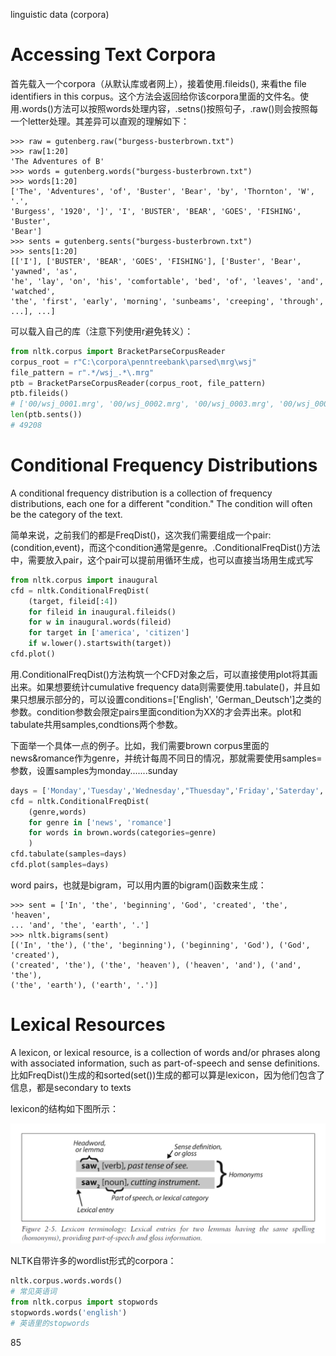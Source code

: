 linguistic data (corpora)

# Accessing Text Corpora
首先载入一个corpora（从默认库或者网上），接着使用.fileids(), 来看the file identifiers in this corpus。这个方法会返回给你该corpora里面的文件名。使用.words()方法可以按照words处理内容，.setns()按照句子，.raw()则会按照每一个letter处理。其差异可以直观的理解如下：
```
>>> raw = gutenberg.raw("burgess-busterbrown.txt")
>>> raw[1:20]
'The Adventures of B'
>>> words = gutenberg.words("burgess-busterbrown.txt")
>>> words[1:20]
['The', 'Adventures', 'of', 'Buster', 'Bear', 'by', 'Thornton', 'W', '.',
'Burgess', '1920', ']', 'I', 'BUSTER', 'BEAR', 'GOES', 'FISHING', 'Buster',
'Bear']
>>> sents = gutenberg.sents("burgess-busterbrown.txt")
>>> sents[1:20]
[['I'], ['BUSTER', 'BEAR', 'GOES', 'FISHING'], ['Buster', 'Bear', 'yawned', 'as',
'he', 'lay', 'on', 'his', 'comfortable', 'bed', 'of', 'leaves', 'and', 'watched',
'the', 'first', 'early', 'morning', 'sunbeams', 'creeping', 'through', ...], ...]
```

可以载入自己的库（注意下列使用r避免转义）：
```python
from nltk.corpus import BracketParseCorpusReader
corpus_root = r"C:\corpora\penntreebank\parsed\mrg\wsj"
file_pattern = r".*/wsj_.*\.mrg"
ptb = BracketParseCorpusReader(corpus_root, file_pattern)
ptb.fileids()
# ['00/wsj_0001.mrg', '00/wsj_0002.mrg', '00/wsj_0003.mrg', '00/wsj_0004.mrg', ...]
len(ptb.sents())
# 49208
```

# Conditional Frequency Distributions
A conditional frequency distribution is a collection of frequency distributions, each one for a different
"condition." The condition will often be the category of the text.

简单来说，之前我们的都是FreqDist()，这次我们需要组成一个pair:(condition,event)，而这个condition通常是genre。.ConditionalFreqDist()方法中，需要放入pair，这个pair可以提前用循环生成，也可以直接当场用生成式写
```python
from nltk.corpus import inaugural
cfd = nltk.ConditionalFreqDist(
    (target, fileid[:4])
    for fileid in inaugural.fileids()
    for w in inaugural.words(fileid)
    for target in ['america', 'citizen']
    if w.lower().startswith(target))
cfd.plot()
```
用.ConditionalFreqDist()方法构筑一个CFD对象之后，可以直接使用plot将其画出来。如果想要统计cumulative frequency data则需要使用.tabulate()，并且如果只想展示部分的，可以设置conditions=['English', 'German_Deutsch']之类的参数。condition参数会限定pairs里面condition为XX的才会弄出来。plot和tabulate共用samples,condtions两个参数。

下面举一个具体一点的例子。比如，我们需要brown corpus里面的news&romance作为genre，并统计每周不同日的情况，那就需要使用samples=参数，设置samples为monday.......sunday

```python
days = ['Monday','Tuesday','Wednesday',"Thuesday",'Friday','Saterday','Sunday']
cfd = nltk.ConditionalFreqDist(
    (genre,words)
    for genre in ['news', 'romance']
    for words in brown.words(categories=genre)
    )
cfd.tabulate(samples=days)
cfd.plot(samples=days)
```

word pairs，也就是bigram，可以用内置的bigram()函数来生成：
```
>>> sent = ['In', 'the', 'beginning', 'God', 'created', 'the', 'heaven',
... 'and', 'the', 'earth', '.']
>>> nltk.bigrams(sent)
[('In', 'the'), ('the', 'beginning'), ('beginning', 'God'), ('God', 'created'),
('created', 'the'), ('the', 'heaven'), ('heaven', 'and'), ('and', 'the'),
('the', 'earth'), ('earth', '.')]
```

# Lexical Resources
A lexicon, or lexical resource, is a collection of words and/or phrases along with associated information, such as part-of-speech and sense definitions.比如FreqDist()生成的和sorted(set())生成的都可以算是lexicon，因为他们包含了信息，都是secondary to texts

lexicon的结构如下图所示：

![](1.png)

NLTK自带许多的wordlist形式的corpora：
```python
nltk.corpus.words.words()
# 常见英语词
from nltk.corpus import stopwords
stopwords.words('english')
# 英语里的stopwords
```

85

